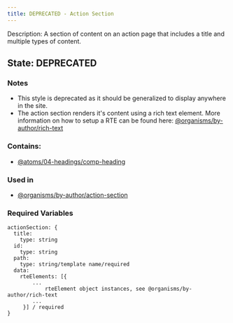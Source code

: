 ```yaml
---
title: DEPRECATED - Action Section
---
```

Description: A section of content on an action page that includes a title and multiple types of content.
## State: DEPRECATED
### Notes
- This style is deprecated as it should be generalized to display anywhere in the site.
- The action section renders it's content using a rich text element. More information on how to setup a RTE can be found here: [@organisms/by-author/rich-text](?p=organisms-rich-text)
### Contains:
- [@atoms/04-headings/comp-heading](?p=atoms-comp-heading)
### Used in
- [@organisms/by-author/action-section](?p=organisms-action-section)
### Required Variables
~~~
actionSection: {
  title:
    type: string
  id:
    type: string
  path:
    type: string/template name/required
  data:
    rteElements: [{
        ...
            rteElement object instances, see @organisms/by-author/rich-text
        ...
     }] / required
}
~~~

